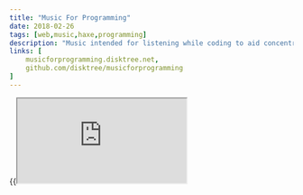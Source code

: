 ```yaml
---
title: "Music For Programming"
date: 2018-02-26
tags: [web,music,haxe,programming]
description: "Music intended for listening while coding to aid concentration and increase productivity."
links: [
	musicforprogramming.disktree.net,
	github.com/disktree/musicforprogramming
]
---
```

{{<iframe src="https://disktree.net/app/musicforprogramming">}}
